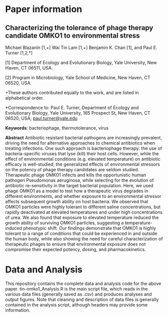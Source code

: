 # Paper information

## Characterizing the tolerance of phage therapy candidate OMKO1 to environmental stress

Michael Blazanin [1,+] Wai Tin Lam [1,+] Benjamin K. Chan [1], and Paul E. Turner [1,2,*]

[1] Department of Ecology and Evolutionary Biology, Yale University, New Haven, CT 06511, USA.

[2] Program in Microbiology, Yale School of Medicine, New Haven, CT 06520, USA.

+These authors contributed equally to the work, and are listed in alphabetical order.

*Correspondence to: Paul E. Turner, Department of Ecology and Evolutionary Biology, Yale University, 165 Prospect St, New Haven, CT 06520, USA; paul.turner@yale.edu

**Keywords**: bacteriophage, thermotolerance, virus

**Abstract**
Antibiotic resistant bacterial pathogens are increasingly prevalent, driving the need for alternative approaches to chemical antibiotics when treating infections. One such approach is bacteriophage therapy: the use of bacteria-specific viruses that lyse (kill) their host cells. However, while the effect of environmental conditions (e.g. elevated temperature) on antibiotic efficacy is well-studied, the generalized effects of environmental stressors on the potency of phage therapy candidates are seldom studied. Therapeutic phage OMKO1 infects and kills the opportunistic human pathogen Pseudomonas aeruginosa, while selecting for the evolution of antibiotic re-sensitivity in the target bacterial population. Here, we used phage OMKO1 as a model to test how a therapeutic virus degrades in different environments, and whether exposure to an environmental stressor affects subsequent growth ability on host bacteria. We observed that OMKO1 particles were highly tolerant to different saline concentrations, but rapidly deactivated at elevated temperatures and under high concentrations of urea. We also found that exposure to elevated temperature reduced the growth ability of surviving OMKO1 particles, suggesting a temperature-induced phenotypic shift. Our findings demonstrate that OMKO1 is highly tolerant to a range of conditions that could be experienced in and outside the human body, while also showing the need for careful characterization of therapeutic phages to ensure that environmental exposure does not compromise their expected potency, dosing, and pharmacokinetics.

# Data and Analysis

This repository contains the complete data and analysis code for the above paper. tin-omko1_Analysis.R is the main script file, which reads in the various data files (generally saved as .csv) and produces analyses and output figures. Note that cleaning and description of data files is generally contained in the analysis script, although headers may provide some information.
